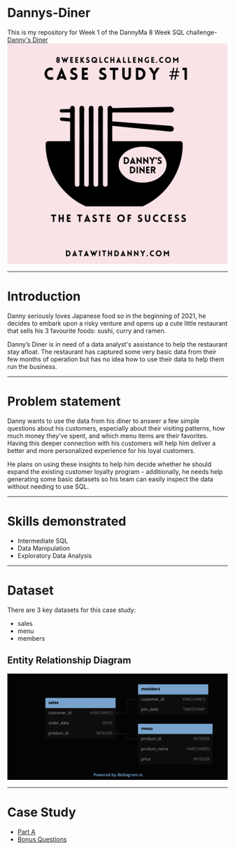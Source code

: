 # Dannys-Diner
This is my repository for Week 1 of the DannyMa 8 Week SQL challenge- [Danny's Diner](https://8weeksqlchallenge.com/case-study-1/)
![](https://github.com/imanjokko/Dannys-Diner/blob/main/images/dannys%20diner.png)

---
# Introduction
Danny seriously loves Japanese food so in the beginning of 2021, he decides to embark upon a risky venture and opens up a cute little restaurant that sells his 3 favourite foods: sushi, curry and ramen.

Danny’s Diner is in need of a data analyst's assistance to help the restaurant stay afloat. The restaurant has captured some very basic data from their few months of operation but has no idea how to use their data to help them run the business.

---
# Problem statement
Danny wants to use the data from his diner to answer a few simple questions about his customers, especially about their visiting patterns, how much money they’ve spent, and which menu items are their favorites. Having this deeper connection with his customers will help him deliver a better and more personalized experience for his loyal customers.

He plans on using these insights to help him decide whether he should expand the existing customer loyalty program - additionally, he needs help generating some basic datasets so his team can easily inspect the data without needing to use SQL.

---
# Skills demonstrated
- Intermediate SQL
- Data Manipulation
- Exploratory Data Analysis
  
 ---
 # Dataset
 There are 3 key datasets for this case study:
- sales
- menu
- members

## Entity Relationship Diagram
![](https://github.com/imanjokko/Dannys-Diner/blob/main/images/ERD.png)

---
# Case Study
- [Part A](https://github.com/imanjokko/Dannys-Diner/blob/main/Part%20A.md)
- [Bonus Questions](https://github.com/imanjokko/Dannys-Diner/blob/main/Bonus%20Questions.md)
